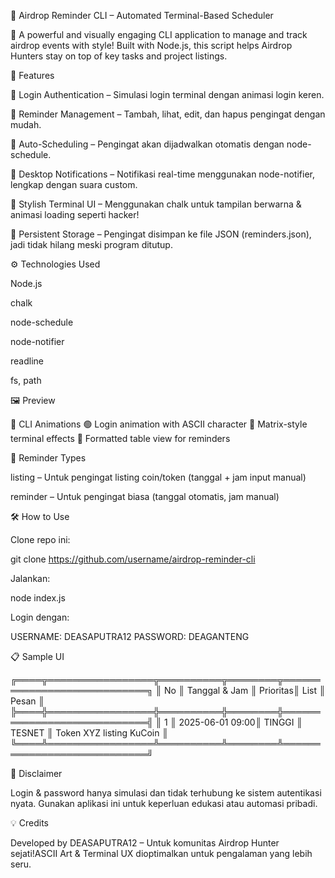 🧠 Airdrop Reminder CLI – Automated Terminal-Based Scheduler

🎯 A powerful and visually engaging CLI application to manage and track airdrop events with style! Built with Node.js, this script helps Airdrop Hunters stay on top of key tasks and project listings.

🚀 Features

🔐 Login Authentication – Simulasi login terminal dengan animasi login keren.

🧾 Reminder Management – Tambah, lihat, edit, dan hapus pengingat dengan mudah.

📅 Auto-Scheduling – Pengingat akan dijadwalkan otomatis dengan node-schedule.

🔔 Desktop Notifications – Notifikasi real-time menggunakan node-notifier, lengkap dengan suara custom.

🎨 Stylish Terminal UI – Menggunakan chalk untuk tampilan berwarna & animasi loading seperti hacker!

📂 Persistent Storage – Pengingat disimpan ke file JSON (reminders.json), jadi tidak hilang meski program ditutup.

⚙️ Technologies Used

Node.js

chalk

node-schedule

node-notifier

readline

fs, path

🖼️ Preview

🎉 CLI Animations
🟢 Login animation with ASCII character
🔷 Matrix-style terminal effects
📘 Formatted table view for reminders

📌 Reminder Types

listing – Untuk pengingat listing coin/token (tanggal + jam input manual)

reminder – Untuk pengingat biasa (tanggal otomatis, jam manual)

🛠️ How to Use

Clone repo ini:

git clone https://github.com/username/airdrop-reminder-cli

Jalankan:

node index.js

Login dengan:

USERNAME: DEASAPUTRA12
PASSWORD: DEAGANTENG

📋 Sample UI

╔════╦═════════════════╦══════════╦════════╦════════════════════════════╗
║ No ║ Tanggal & Jam   ║ Prioritas║  List  ║           Pesan            ║
╠════╬═════════════════╬══════════╬════════╬════════════════════════════╣
║ 1  ║ 2025-06-01 09:00║  TINGGI  ║ TESNET ║   Token XYZ listing KuCoin ║
╚════╩═════════════════╩══════════╩════════╩════════════════════════════╝

🔐 Disclaimer

Login & password hanya simulasi dan tidak terhubung ke sistem autentikasi nyata. Gunakan aplikasi ini untuk keperluan edukasi atau automasi pribadi.

💡 Credits

Developed by DEASAPUTRA12 – Untuk komunitas Airdrop Hunter sejati!ASCII Art & Terminal UX dioptimalkan untuk pengalaman yang lebih seru.
